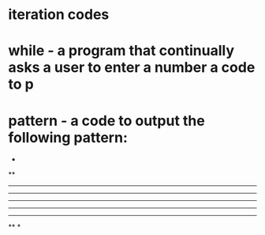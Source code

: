 # iteration codes 

# while - a program that continually asks a user to enter a number a code to p

# pattern - a code to output the following pattern: 
*
**
***
****
*****
****
***
**
*
